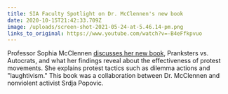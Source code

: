 ```yaml
---
title: SIA Faculty Spotlight on Dr. McClennen's new book
date: 2020-10-15T21:42:33.709Z
image: /uploads/screen-shot-2021-05-24-at-5.46.14-pm.png
links_to_original: https://www.youtube.com/watch?v=-B4eFfkpvuo
---
```

Professor Sophia McClennen [discusses her new book](https://www.youtube.com/watch?v=-B4eFfkpvuo), Pranksters vs. Autocrats, and what her findings reveal about the effectiveness of protest movements. She explains protest tactics such as dilemma actions and "laughtivism." This book was a collaboration between Dr. McClennen and nonviolent activist Srdja Popovic.